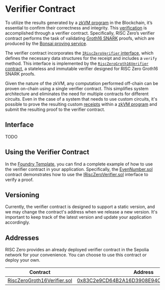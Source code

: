 # Verifier Contract

To utilize the results generated by a [zkVM program][term-zkvm-program] in the Blockchain, it’s essential to confirm their correctness and integrity. This [verification][term-verify] is accomplished through a verifier contract. Specifically, RISC Zero’s verifier contract performs the task of validating [Groth16 SNARK][article-groth16] proofs, which are produced by the [Bonsai proving service][Bonsai].

The verifier contract incorporates the [`IRiscZeroVerifier` interface][IRiscZeroVerifier.sol], which defines the necessary data structures for the receipt and includes a `verify` method. This interface is implemented by the [`RiscZeroGroth16Verifier` contract][RiscZeroGroth16Verifier.sol], a stateless and immutable verifier designed for RISC Zero Groth16 SNARK proofs.

Given the nature of the zkVM, any computation performed off-chain can be proven on-chain using a single verifier contract. This simplifies system architecture and eliminates the need for multiple contracts for different circuits. Even in the case of a system that needs to use custom circuits, it's possible to prove the resulting custom [receipts][term-receipt] within a [zkVM program][term-zkvm-program] and submit the resulting proof to the verifier contract.

## Interface

<!-- TODO: Link to auto-generated Solidity annotation docs -->

TODO

## Using the Verifier Contract

In the [Foundry Template][foundry-template], you can find a complete example of how to use the verifier contract in your application.
Specifically, the [EvenNumber.sol] contract demonstrates how to use the [IRiscZeroVerifier.sol] interface to verify a proof.

## Versioning

Currently, the verifier contract is designed to support a static version, and we
may change the contract's address when we release a new version. It's important
to keep track of the latest version and update your application accordingly.

## Addresses

RISC Zero provides an already deployed verifier contract in the Sepolia network for your convenience. You can choose to use this contract or deploy your own.

| Contract                      | Address                                               |
| ----------------------------- | ----------------------------------------------------- |
| [RiscZeroGroth16Verifier.sol] | [0x83C2e9CD64B2A16D3908E94C7654f3864212E2F8][sepolia] |

[Bonsai]: /api/generating-proofs/remote-proving.md
[RiscZeroGroth16Verifier.sol]: https://github.com/risc0/risc0-ethereum/blob/main/contracts/src/groth16/RiscZeroGroth16Verifier.sol
[IRiscZeroVerifier.sol]: https://github.com/risc0/risc0-ethereum/blob/main/contracts/src/IRiscZeroVerifier.sol
[EvenNumber.sol]: https://github.com/risc0/bonsai-foundry-template/blob/main/contracts/EvenNumber.sol
[article-groth16]: https://www.risczero.com/news/on-chain-verification
[sepolia]: https://sepolia.etherscan.io/address/0x83c2e9cd64b2a16d3908e94c7654f3864212e2f8#code
[term-receipt]: /terminology#receipt
[term-verify]: /terminology#verify
[term-zkvm-program]: /terminology#zkvm-program
[foundry-template]: https://github.com/risc0/bonsai-foundry-template
